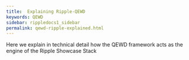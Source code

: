 ```yaml
---
title:  Explaining Ripple-QEWD
keywords: QEWD
sidebar: rippledocs1_sidebar
permalink: qewd-ripple-explained.html
---
```



Here we explain in technical detail how the QEWD framework acts as the engine of the Ripple Showcase Stack
